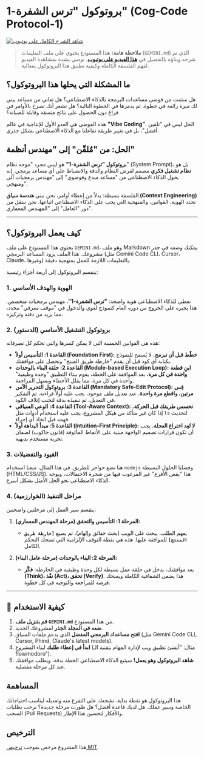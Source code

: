 # بروتوكول "ترس الشفرة-1" (Cog-Code Protocol-1)

[![شاهد الشرح الكامل على يوتيوب](https://img.shields.io/badge/شاهد_الشرح_الكامل_على-YouTube-%23FF0000?style=for-the-badge&logo=youtube)](https://youtu.be/PhkPIj7MDWg)

> **ملاحظة هامة:** هذا المستودع يحتوي على ملف التعليمات (`GEMINI.md`) الذي تم شرحه وبناؤه بالتفصيل في **[هذا الفيديو على يوتيوب](https://youtu.be/PhkPIj7MDWg)**. نوصي بشدة بمشاهدة الفيديو لفهم الفلسفة الكاملة وكيفية تطبيق هذا البروتوكول بفعالية.

## ما المشكلة التي يحلها هذا البروتوكول؟

هل سئمت من فوضى مساعدات البرمجة بالذكاء الاصطناعي؟ هل تعاني من مساعد يبني لك ميزة رائعة في خطوة، ثم يدمرها في الخطوة التالية؟ هل تشعر أنك تصرخ بالأوامر في فراغ دون الحصول على نتائج متسقة وقابلة للصيانة؟

هذه الفوضى هي العدو الأول للإنتاجية في عالم **"Vibe Coding"**. الحل ليس في "تلقين أفضل"، بل في تغيير طريقة تفاعلنا مع الذكاء الاصطناعي بشكل جذري.

## الحل: من "مُلقّن" إلى "مهندس أنظمة"

**بروتوكول "ترس الشفرة-1"** هو ليس مجرد "موجه نظام" (System Prompt)، بل هو **نظام تشغيل فكري** مصمم لفرض النظام والدقة والانضباط على أي مساعد برمجي. إنه يحول الذكاء الاصطناعي من "مساعد مبدع وفوضوي" إلى "مهندس برمجيات آلي ومنهجي".

الفلسفة بسيطة: بدلاً من إعطاء أوامر، نحن نبني **هندسة سياق (Context Engineering)** تحدد الهوية، القوانين، والمنهجية التي يجب على الذكاء الاصطناعي اتباعها. نحن ننتقل من دور "العامل" إلى "المهندس المعماري".

---

## كيف يعمل البروتوكول؟

يحتوي هذا المستودع على ملف `GEMINI.md`، وهو ملف Markdown يمكنك وضعه في جذر مشروعك. هذا الملف يزود المساعد البرمجي (مثل Gemini Code CLI، Cursor، Claude، وغيرها) بالتعليمات اللازمة للعمل بمنهجية دقيقة.

ينقسم البروتوكول إلى أربعة أجزاء رئيسية:

### 1. الهوية والهدف الأساسي
نعطي للذكاء الاصطناعي هوية واضحة: **"ترس الشفرة-1"**، مهندس برمجيات متخصص. هذا يجبره على الخروج من دوره العام كنموذج لغوي والدخول في "موقف معرفي" محدد، مما يزيد من دقته وتركيزه.

### 2. بروتوكول التشغيل الأساسي (الدستور)
هذه هي القوانين الخمسة التي لا يمكن كسرها والتي تحكم كل تصرفاته:

*   **القاعدة 1: التأسيس أولاً (Foundation First):** **خطّط قبل أن تبرمج.** لا يُسمح للنموذج بكتابة أي كود قبل أن يقدم "خارطة طريق المنتج" وتحصل على موافقتك.
*   **القاعدة 2: حلقة البناء بالوحدات (Module-based Execution Loop):** **ابنِ قطعة واحدة في كل مرة.** بعد الموافقة على الخطة، يقوم ببناء التطبيق "وحدة وظيفية" واحدة في كل مرة، مما يقلل الأخطاء ويسهل المراجعة.
*   **القاعدة 3: بروتوكول التحرير الآمن (Mandatory Safe-Edit Protocol):** **قِس مرتين، واقطع مرة واحدة.** عند تعديل ملف موجود، يجب عليه أولاً قراءته، ثم التفكير في التعديل، ثم تنفيذه بدقة لتجنب إتلاف الكود.
*   **القاعدة 4: الوعي السياقي (Tool-Aware Context):** **تحسس طريقك قبل الحركة.** إذا كان غير متأكد من هيكل المشروع، يجب عليه استخدام أدوات مثل `ls` لتحديث فهمه قبل اتخاذ أي إجراء.
*   **القاعدة 5: مبدأ البداهة أولاً (Intuition-First Principle):** **لا تُعِد اختراع العجلة.** يجب أن تكون قرارات تصميم الواجهة مبنية على الأنماط المألوفة (قانون جاكوب) لضمان تجربة مستخدم بديهية.

### 3. القيود والتفضيلات
هنا نضع حواجز للطريق. في هذا المثال، منعنا استخدام `nodejs` وفضلنا الحلول البسيطة (HTML/CSS/JS). هذا "يقص الأفرع" غير المرغوب فيها من شجرة الاحتمالات، ويوجه الذكاء الاصطناعي نحو الحل الأمثل بشكل أسرع.

### 4. مراحل التنفيذ (الخوارزمية)
ينقسم سير العمل إلى مرحلتين واضحتين:

1.  **المرحلة 1: التأسيس والتحقق (مرحلة المهندس المعماري):**
    *   يفهم الطلب، يبحث على الويب (بحث حقائق وإلهام)، ثم يصيغ **`[خارطة طريق المنتج]`** للموافقة عليها. هذه هي نقطة التوقف الإلزامية التي تمنحك التحكم الكامل.

2.  **المرحلة 2: البناء بالوحدات (مرحلة عامل البناء):**
    *   بعد موافقتك، يدخل في حلقة عمل بسيطة لكل وحدة وظيفية في الخارطة: **فكّر (Think)، نفّذ (Act)، تحقق (Verify)**. هذا يضمن الشفافية الكاملة ويمنحك فرصة للمراجعة والتوجيه في كل خطوة.

---

## 🚀 كيفية الاستخدام

1.  **قم بتنزيل ملف `GEMINI.md`** من هذا المستودع.
2.  **ضعه في المجلد الجذر** لمشروعك الجديد.
3.  **افتح مساعدك البرمجي المفضل** الذي يدعم ملفات السياق (مثل Gemini Code CLI, Cursor, Phind, Claude's latest models).
4.  **ابدأ في إعطاء طلبك** لبناء المشروع (مثال: "أنشئ تطبيق ويب لإدارة المهام بتقنية الـ flowmodoro").
5.  **شاهد البروتوكول وهو يعمل!** سيتبع الذكاء الاصطناعي الخطة بدقة، ويطلب موافقتك عند كل مرحلة مفصلية.

## المساهمة

هذا البروتوكول هو نقطة بداية. نشجعك على التفرع منه وتعديله ليناسب احتياجاتك الخاصة وسير عملك. هل لديك قاعدة أفضل؟ هل طورت مرحلة جديدة؟ نرحب بطلبات السحب (Pull Requests) والأفكار لتحسين هذا الإطار.

## الترخيص

هذا المشروع مرخص بموجب [ترخيص MIT](LICENSE).
